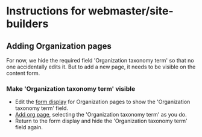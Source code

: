# Instructions for webmaster/site-builders

## Adding Organization pages

For now, we hide the required field 'Organization taxonomy term' so that no one accidentally edits it. But to add a new page, it needs to be visible on the content form.

### Make 'Organization taxonomy term' visible

* Edit the [form display](/admin/structure/types/manage/organization_page/form-display) for Organization pages to show the 'Organization taxonomy term' field.
* [Add org page](/node/add/organization_page), selecting the 'Organization taxonomy term' as you do.
* Return to the form display and hide the 'Organization taxonomy term' field again.
